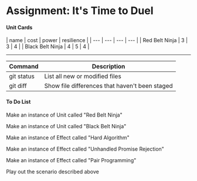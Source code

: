 <h1>Assignment: It's Time to Duel</h1>

<h4>Unit Cards</h4>
| name | cost | power | resilience |
| --- | --- | --- | --- |
| Red Belt Ninja | 3 | 3 | 4 |
| Black Belt Ninja | 4 | 5 | 4 |

<hr>

| Command | Description |
| --- | --- |
| git status | List all new or modified files |
| git diff | Show file differences that haven't been staged |


<h4>To Do List</h4>
<p>Make an instance of Unit called "Red Belt Ninja"</p>
<p>Make an instance of Unit called "Black Belt Ninja"</p>
<p>Make an instance of Effect called "Hard Algorithm"</p>
<p>Make an instance of Effect called "Unhandled Promise Rejection"</p>
<p>Make an instance of Effect called "Pair Programming"</p>
<p>Play out the scenario described above</p>



